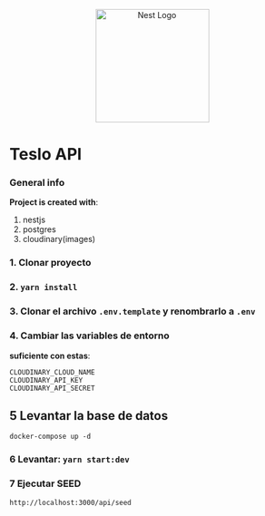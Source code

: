 <p align="center">
  <a href="http://nestjs.com/" target="blank"><img src="https://nestjs.com/img/logo-small.svg" width="200" alt="Nest Logo" /></a>
</p>

# Teslo API

### General info

<strong>Project is created with</strong>:

<ol>
  <li>nestjs</li>
  <li>postgres</li>
  <li>cloudinary(images)</li>
</ol>

### 1. Clonar proyecto

### 2. `yarn install`

### 3. Clonar el archivo `.env.template` y renombrarlo a `.env`

### 4. Cambiar las variables de entorno

<strong>suficiente con estas</strong>:

```env
CLOUDINARY_CLOUD_NAME
CLOUDINARY_API_KEY
CLOUDINARY_API_SECRET
```

## 5 Levantar la base de datos

```
docker-compose up -d
```

### 6 Levantar: `yarn start:dev`

### 7 Ejecutar SEED

```
http://localhost:3000/api/seed
```

